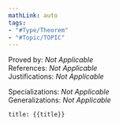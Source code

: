 ```yaml
---
mathLink: auto
tags:
- "#Type/Theorem"
- "#Topic/TOPIC"
---
```

Proved by: <i>Not Applicable</i>  
References: <i>Not Applicable</i>  
Justifications: <i>Not Applicable</i>  

Specializations: <i>Not Applicable</i>  
Generalizations: <i>Not Applicable</i>  

``` ad-Theorem
title: {{title}}


```